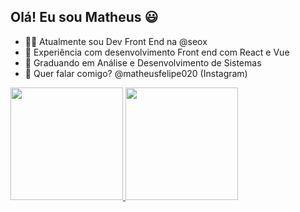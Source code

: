 <h2>Olá! Eu sou Matheus 😃</h2>

<ul>
  <li>👨‍💻 Atualmente sou Dev Front End na @seox</li>
  <li>🚀 Experiência com desenvolvimento Front end com React e Vue</li>
  <li>🎯 Graduando em Análise e Desenvolvimento de Sistemas</li>
  <li>📌 Quer falar comigo? @matheusfelipe020 (Instagram)</li>
</ul>

<div>
  <a href="https://github.com/mafiuss99">
  <img height="180em" src="https://github-readme-stats.vercel.app/api/top-langs/?username=mafiuss99&layout=compact&langs_count=7&theme=dracula"/>
  <img height="180em" src="https://github-readme-stats.vercel.app/api?username=mafiuss99&show_icons=true&theme=dracula&include_all_commits=true&count_private=true"/>
</div>
